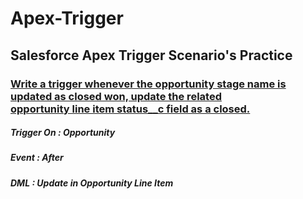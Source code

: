 # Apex-Trigger
## Salesforce Apex Trigger Scenario's Practice

### [Write a trigger whenever the opportunity stage name is updated as closed won, update the related opportunity line item status__c field as a closed.]()

##### Trigger On  : Opportunity
##### Event       : After
##### DML         : Update in Opportunity Line Item
